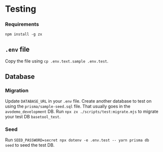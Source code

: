 # Testing

### Requirements

`npm install -g zx`

## `.env` file

Copy the file using `cp .env.text.sample .env.test`.

## Database

### Migration

Update `DATABASE_URL` in your `.env` file. Create another database to test on using the `prisma/sample-seed.sql` file. That usually goes in the `avodemo_development` DB.
Run `npx zx ./scripts/test:migrate.mjs` to migrate your test DB `basetool_test`.

### Seed

Run `SEED_PASSWORD=secret npx dotenv -e .env.test -- yarn prisma db seed` to seed the test DB.

